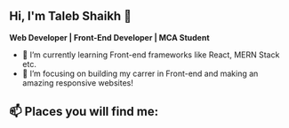 ## Hi, I'm Taleb Shaikh 👋


**Web Developer | Front-End Developer | MCA Student**

- 🌱 I’m currently learning Front-end frameworks like React, MERN Stack etc.
- 🔭 I’m focusing on building my carrer in Front-end and making an amazing responsive websites!


📫 Places you will find me:
- 
